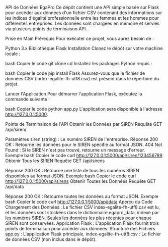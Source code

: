 API de Données EgaPro
Ce dépôt contient une API simple basée sur Flask pour accéder aux données d'un fichier CSV contenant des informations sur les indices d'égalité professionnelle entre les femmes et les hommes pour différentes entreprises. Les données sont chargées en mémoire et servies via plusieurs points de terminaison API.

Prise en Main
Prérequis
Pour exécuter ce projet, vous aurez besoin de :

Python 3.x
Bibliothèque Flask
Installation
Clonez le dépôt sur votre machine locale :

bash
Copier le code
git clone <url-du-depot>
cd <repertoire-du-depot>
Installez les packages Python requis :

bash
Copier le code
pip install Flask
Assurez-vous que le fichier de données CSV (index-egalite-fh-utf8.csv) est présent dans le répertoire du projet.

Lancer l'Application
Pour démarrer l'application Flask, exécutez la commande suivante :

bash
Copier le code
python app.py
L'application sera disponible à l'adresse http://127.0.0.1:5000.

Points de Terminaison de l'API
Obtenir les Données par SIREN
Requête
GET /api/siren/<siren>

Paramètres
siren (string) : Le numéro SIREN de l'entreprise.
Réponse
200 OK : Retourne les données pour le SIREN spécifié au format JSON.
404 Not Found : Si le SIREN n'est pas trouvé, retourne un message d'erreur.
Exemple
bash
Copier le code
curl http://127.0.0.1:5000/api/siren/123456789
Obtenir Tous les SIREN
Requête
GET /api/sirens

Réponse
200 OK : Retourne une liste de tous les numéros SIREN disponibles au format JSON.
Exemple
bash
Copier le code
curl http://127.0.0.1:5000/api/sirens
Obtenir Toutes les Données
Requête
GET /api/data

Réponse
200 OK : Retourne toutes les données au format JSON.
Exemple
bash
Copier le code
curl http://127.0.0.1:5000/api/data
Aperçu du Code
Chargement des Données : Le fichier CSV index-egalite-fh-utf8.csv est lu, et les données sont stockées dans le dictionnaire egapro_data, indexé par les numéros SIREN. Seules les données les plus récentes pour chaque SIREN sont conservées.
Application Flask : L'application Flask fournit trois points de terminaison pour accéder aux données.
Structure des Fichiers
app.py : L'application Flask principale.
index-egalite-fh-utf8.csv : Le fichier de données CSV (non inclus dans le dépôt).
